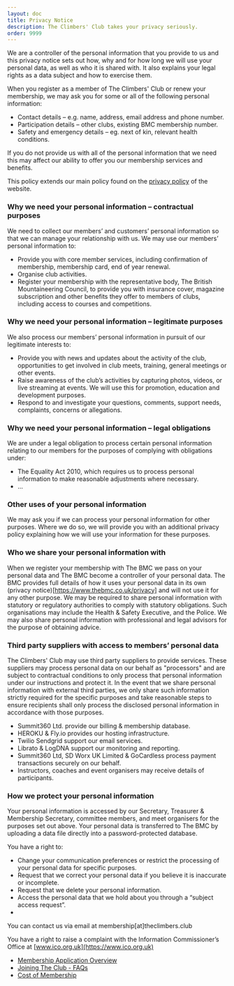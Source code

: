 ```yaml
---
layout: doc
title: Privacy Notice
description: The Climbers' Club takes your privacy seriously.
order: 9999
---
```


We are a controller of the personal information that you provide to us and this privacy notice sets
out how, why and for how long we will use your personal data, as well as who it is shared with. It also explains your legal rights as a data subject and how to exercise them.

When you register as a member of The Climbers' Club or renew your membership, we may ask you for some or all of the following personal information:

- Contact details – e.g. name, address, email address and phone number.
- Participation details – other clubs, existing BMC membership number.
- Safety and emergency details – eg. next of kin, relevant health conditions.

If you do not provide us with all of the personal information that we need this may affect our ability to offer you our membership services and benefits.

This policy extends our main policy found on the [privacy policy](https://www.climbers-club.co.uk/the-clubs-data-protection-policy/) of the website.

### Why we need your personal information – contractual purposes

We need to collect our members’ and customers’ personal information so that we can manage your relationship with us. We may use our members’ personal information to:

- Provide you with core member services, including confirmation of membership, membership card, end of year renewal.
- Organise club activities.
- Register your membership with the representative body, The British Mountaineering Council, to provide you with insurance cover, magazine subscription and other benefits they offer to members of clubs, including access to courses and competitions.

### Why we need your personal information – legitimate purposes

We also process our members’ personal information in pursuit of our legitimate interests to:

- Provide you with news and updates about the activity of the club, opportunities to get involved in club meets, training, general meetings or other events.
- Raise awareness of the club’s activities by capturing photos, videos, or live streaming at events. We will use this for promotion, education and development purposes.
- Respond to and investigate your questions, comments, support needs, complaints, concerns or allegations.

### Why we need your personal information – legal obligations

We are under a legal obligation to process certain personal information relating to our members for the purposes of complying with obligations under:

- The Equality Act 2010, which requires us to process personal information to make reasonable adjustments where necessary.
- ...

### Other uses of your personal information

We may ask you if we can process your personal information for other purposes. Where we do so, we will provide you with an additional privacy policy explaining how we will use your information for these purposes.

### Who we share your personal information with

When we register your membership with The BMC we pass on your personal data and The BMC
become a controller of your personal data. The BMC provides full details of how it uses your personal data in its own
(privacy notice)[https://www.thebmc.co.uk/privacy] and will not use it for any other purpose.
We may be required to share personal information with statutory or regulatory authorities to comply with statutory obligations. Such organisations may include the Health & Safety Executive, and the Police. We may also share personal
information with professional and legal advisors for the purpose of obtaining advice.

### Third party suppliers with access to members’ personal data

The Climbers' Club may use third party suppliers to provide services. These suppliers may process personal data on our behalf as
"processors" and are subject to contractual conditions to only process that personal information under our instructions and protect it.
In the event that we share personal information with external third parties, we only share such information strictly required for the
specific purposes and take reasonable steps to ensure recipients shall only process the disclosed personal information in accordance
with those purposes.

- Summit360 Ltd. provide our billing & membership database.
- HEROKU & Fly.io provides our hosting infrastructure.
- Twilio Sendgrid support our email services.
- Librato & LogDNA support our monitoring and reporting.
- Summit360 Ltd, SD Worx UK Limited & GoCardless process payment transactions securely on our behalf.
- Instructors, coaches and event organisers may receive details of participants.


### How we protect your personal information

Your personal information is accessed by our Secretary, Treasurer & Membership Secretary, committee members, and meet
organisers for the purposes set out above. Your personal data is transferred to
The BMC by uploading a data file directly into a password-protected database.

You have a right to:

- Change your communication preferences or restrict the processing of your personal data for specific purposes.
- Request that we correct your personal data if you believe it is inaccurate or incomplete.
- Request that we delete your personal information.
- Access the personal data that we hold about you through a “subject access request”.
-
You can contact us via email at membership[at]theclimbers.club

You have a right to raise a complaint with the Information Commissioner’s Office at [www.ico.org.uk](https://www.ico.org.uk)

- [Membership Application Overview](/docs/membership/your-application)
- [Joining The Club - FAQs](/docs/membership/joining-the-club)
- [Cost of Membership](/docs/membership/cost-of-membership)
